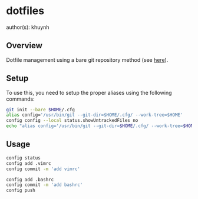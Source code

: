 # dotfiles
author(s): khuynh

## Overview
Dotfile management using a bare git repository method (see
[here](https://www.atlassian.com/git/tutorials/dotfiles)).

## Setup
To use this, you need to setup the proper aliases using the following commands:

```bash
git init --bare $HOME/.cfg
alias config='/usr/bin/git --git-dir=$HOME/.cfg/ --work-tree=$HOME'
config config --local status.showUntrackedFiles no
echo "alias config='/usr/bin/git --git-dir=$HOME/.cfg/ --work-tree=$HOME'" >> $HOME/.zshrc
```

## Usage

```bash
config status
config add .vimrc
config commit -m 'add vimrc'

config add .bashrc
config commit -m 'add bashrc'
config push
```
